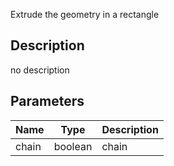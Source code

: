 Extrude the geometry in a rectangle



## Description
no description
## Parameters

<table>
<thead>
	<tr>
		<th>Name</th>
		<th>Type</th>
		<th>Description</th>
	</tr>
</thead>
<tr>
	<td>chain</td>
	<td><div class='bg-emerald-800 px-2 py-px text-white rounded-sm'>boolean</div></td>
	<td>chain</td>
</tr>
</table>